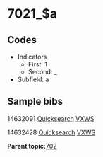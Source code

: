 # 7021\_$a

## Codes

-   Indicators
    -   First: 1
    -   Second: \_
-   Subfield: a

## Sample bibs

14632091 [Quicksearch](https://search.library.yale.edu/catalog/14632091) [VXWS](http://prodorbis.library.yale.edu:7014/vxws/GetHoldingsService?bibId=14632091)

14632428 [Quicksearch](https://search.library.yale.edu/catalog/14632428) [VXWS](http://prodorbis.library.yale.edu:7014/vxws/GetHoldingsService?bibId=14632428)

**Parent topic:**[702](../../tags/702/702.md)

